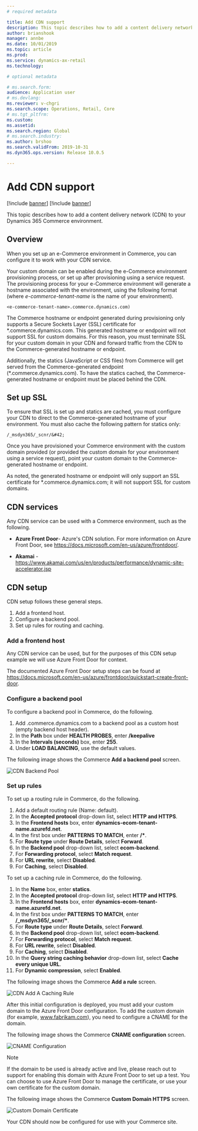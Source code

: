 ```yaml
---
# required metadata

title: Add CDN support
description: This topic describes how to add a content delivery network (CDN) to your Dynamics 365 Commerce environment.
author: brianshook
manager: annbe
ms.date: 10/01/2019
ms.topic: article
ms.prod: 
ms.service: dynamics-ax-retail
ms.technology: 

# optional metadata

# ms.search.form: 
audience: Application user
# ms.devlang: 
ms.reviewer: v-chgri
ms.search.scope: Operations, Retail, Core
# ms.tgt_pltfrm: 
ms.custom: 
ms.assetid: 
ms.search.region: Global
# ms.search.industry: 
ms.author: brshoo
ms.search.validFrom: 2019-10-31
ms.dyn365.ops.version: Release 10.0.5

---
```


# Add CDN support

[!include [banner](../includes/preview-banner.md)]
[!include [banner](../includes/banner.md)]

This topic describes how to add a content delivery network (CDN) to your Dynamics 365 Commerce environment.

## Overview

When you set up an e-Commerce environment in Commerce, you can configure it to work with your CDN service. 

Your custom domain can be enabled during the e-Commerce environment provisioning process, or set up after provisioning using a service request. The provisioning process for your e-Commerce environment will generate a hostname associated with the environment, using the following format (where *e-commerce-tenant-name* is the name of your environment). 

`<e-commerce-tenant-name>.commerce.dynamics.com)` 

The Commerce hostname or endpoint generated during provisioning only supports a Secure Sockets Layer (SSL) certificate for &#42;.commerce.dynamics.com. This generated hostname or endpoint will not support SSL for custom domains. For this reason, you must terminate SSL for your custom domain in your CDN and forward traffic from the CDN to the Commerce-generated hostname or endpoint. 

Additionally, the statics (JavaScript or CSS files) from Commerce will get served from the Commerce-generated endpoint (&#42;.commerce.dynamics.com). To have the statics cached, the Commerce-generated hostname or endpoint must be placed behind the CDN.

## Set up SSL

To ensure that SSL is set up and statics are cached, you must configure your CDN to direct to the Commerce-generated hostname of your environment. You must also cache the following pattern for statics only: 

`/_msdyn365/_scnr/&#42;`

Once you have provisioned your Commerce environment with the custom domain provided (or provided the custom domain for your environment using a service request), point your custom domain to the Commerce-generated hostname or endpoint.

As noted, the generated hostname or endpoint will only support an SSL certificate for &#42;.commerce.dynamics.com; it will not support SSL for custom domains.

## CDN services

Any CDN service can be used with a Commerce environment, such as the following.

- **Azure Front Door**- Azure's CDN solution. For more information on Azure Front Door, see https://docs.microsoft.com/en-us/azure/frontdoor/.

- **Akamai** - https://www.akamai.com/us/en/products/performance/dynamic-site-accelerator.jsp

## CDN setup

CDN setup follows these general steps.

1. Add a frontend host.
1. Configure a backend pool.
1. Set up rules for routing and caching.

### Add a frontend host

Any CDN service can be used, but for the purposes of this CDN setup example we will use Azure Front Door for context. 

The documented Azure Front Door setup steps can be found at https://docs.microsoft.com/en-us/azure/frontdoor/quickstart-create-front-door.

### Configure a backend pool

To configure a backend pool in Commerce, do the following.

1. Add <ecom-tenant-name>.commerce.dynamics.com to a backend pool as a custom host (empty backend host header).
1. In the **Path** box under **HEALTH PROBES**, enter **/keepalive**
1. In the **Intervals (seconds)** box, enter **255**.
1. Under **LOAD BALANCING**, use the default values.

The following image shows the Commerce **Add a backend pool** screen.

![CDN Backend Pool](/articles/commerce/media/CDN_BackendPool.png "CDN Backend Pool")

### Set up rules

To set up a routing rule in Commerce, do the following.

1. Add a default routing rule (Name: default).
1. In the **Accepted protocol** drop-down list, select **HTTP and HTTPS**.
1. In the **Frontend hosts** box, enter **dynamics-ecom-tenant-name.azurefd.net**.
1. In the first box under **PATTERNS TO MATCH**, enter **/&#42;**.
1. For **Route type** under **Route Details**, select **Forward**.
1. In the **Backend pool**  drop-down list, select **ecom-backend**.
1. For **Forwarding protocol**, select **Match request**. 
1. For **URL rewrite**, select **Disabled**.
1. For **Caching**, select **Disabled**.

To set up a caching rule in Commerce, do the following.

1. In the **Name** box, enter **statics**.
1. In the **Accepted protocol** drop-down list, select **HTTP and HTTPS**.
1. In the **Frontend hosts** box, enter **dynamics-ecom-tenant-name.azurefd.net**.
1. In the first box under **PATTERNS TO MATCH**, enter **/_msdyn365/_scnr/&#42;**.
1. For **Route type** under **Route Details**, select **Forward**.
1. In the **Backend pool**  drop-down list, select **ecom-backend**.
1. For **Forwarding protocol**, select **Match request**.
1. For **URL rewrite**, select **Disabled**.
1. For **Caching**, select **Disabled**.
1. In the **Query string caching behavior** drop-down list, select **Cache every unique URL**.
1. For **Dynamic compression**, select **Enabled**.

The following image shows the Commerce **Add a rule** screen.

![CDN Add A Caching Rule](/articles/commerce/media/CDN_CachingRule.png)

After this initial configuration is deployed, you must add your custom domain to the Azure Front Door configuration. To add the custom domain (for example, www.fabrikam.com), you need to configure a CNAME for the domain.

The following image shows the Commerce **CNAME configuration** screen.

![CNAME Configuration](/articles/commerce/media/CNAME_Configuration.png)

>[!NOTE]
> If the domain to be used is already active and live, please reach out to support for enabling this domain with Azure Front Door to set up a test.
You can choose to use Azure Front Door to manage the certificate, or use your own certificate for the custom domain.

The following image shows the Commerce **Custom Domain HTTPS** screen.

![Custom Domain Certificate](/articles/commerce/media/Custom_Domain_HTTPS.png)

Your CDN should now be configured for use with your Commerce site.

